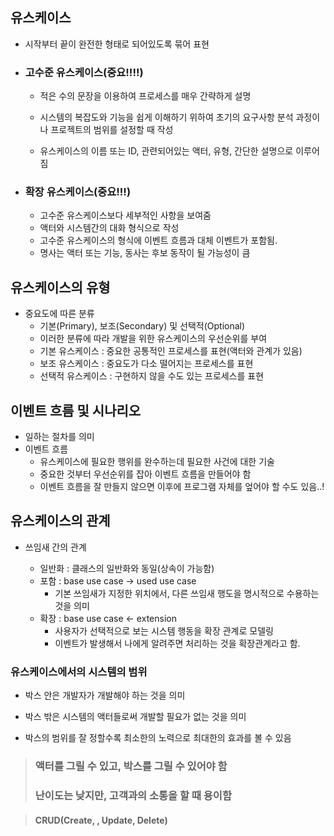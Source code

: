 ## 유스케이스
- 시작부터 끝이 완전한 형태로 되어있도록 묶어 표현
- ### **고수준 유스케이스(중요!!!!)**
  - 적은 수의 문장을 이용하여 프로세스를 매우 간략하게 설명

  - 시스템의 복잡도와 기능을 쉽게 이해하기 위하여 초기의 요구사항 분석 과정이나 프로젝트의 범위를 설정할 때 작성
  - 유스케이스의 이름 또는 ID, 관련되어있는 액터, 유형, 간단한 설명으로 이루어짐


- ### **확장 유스케이스(중요!!!)**
  - 고수준 유스케이스보다 세부적인 사항을 보여줌
  - 액터와 시스템간의 대화 형식으로 작성
  - 고수준 유스케이스의 형식에 이벤트 흐름과 대체 이벤트가 포함됨.
  - 명사는 액터 또는 기능, 동사는 후보 동작이 될 가능성이 큼

## 유스케이스의 유형
- 중요도에 따른 분류
  - 기본(Primary), 보조(Secondary) 및 선택적(Optional)
  - 이러한 분류에 따라 개발을 위한 유스케이스의 우선순위를 부여
  - 기본 유스케이스 : 중요한 공통적인 프로세스를 표현(액터와 관계가 있음)
  - 보조 유스케이스 : 중요도가 다소 떨어지는 프로세스를 표현
  - 선택적 유스케이스 : 구현하지 않을 수도 있는 프로세스를 표현

## 이벤트 흐름 및 시나리오
- 일하는 절차를 의미
- 이벤트 흐름
  - 유스케이스에 필요한 행위를 완수하는데 필요한 사건에 대한 기술
  - 중요한 것부터 우선순위를 잡아 이벤트 흐름을 만들어야 함
  - 이벤트 흐름을 잘 만들지 않으면 이후에 프로그램 자체를 엎어야 할 수도 있음..!

## 유스케이스의 관계
- 쓰임새 간의 관계

  - 일반화 : 클래스의 일반화와 동일(상속이 가능함)
  - 포함 : base use case -> used use case
    - 기본 쓰임새가 지정한 위치에서, 다른 쓰임새 행도을 명시적으로 수용하는 것을 의미
  - 확장 : base use case <- extension
    - 사용자가 선택적으로 보는 시스템 행동을 확장 관계로 모델링
    - 이벤트가 발생해서 나에게 알려주면 처리하는 것을 확장관계라고 함.
### 유스케이스에서의 시스템의 범위
  - 박스 안은 개발자가 개발해야 하는 것을 의미

  - 박스 밖은 시스템의 액터들로써 개발할 필요가 없는 것을 의미
  - 박스의 범위를 잘 정할수록 최소한의 노력으로 최대한의 효과를 볼 수 있음

> ### 액터를 그릴 수 있고, 박스를 그릴 수 있어야 함
> ### 난이도는 낮지만, 고객과의 소통을 할 때 용이함




> #### CRUD(Create, , Update, Delete)